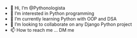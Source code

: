 - 👋 Hi, I’m @Pythonologista
- 👀 I’m interested in Python programming
- 🌱 I’m currently learning Python with OOP and DSA
- 💞️ I’m looking to collaborate on any Django Python project
- 📫 How to reach me ... DM me

<!---
Pythonologista/Pythonologista is a ✨ special ✨ repository because its `README.md` (this file) appears on your GitHub profile.
You can click the Preview link to take a look at your changes.
--->
